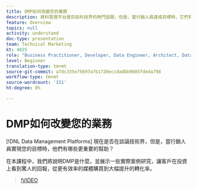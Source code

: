 ```yaml
---
title: DMP如何改變您的業務
description: 資料管理平台是目前科技界的熱門話題，但是，當行銷人員達成目標時，它們有哪些幫助，更重要的是，它們如何協助您？ 在本課程中，我們將說明DMP是什麼，並展示一些實際案例研究，讓客戶在投資上看到驚人的回報，從更有效率的媒體購買到大幅提升的轉化率。
feature: Overview
topics: null
activity: understand
doc-type: presentation
team: Technical Marketing
kt: 4025
role: "Business Practitioner, Developer, Data Engineer, Architect, Data Architect, Administrator, Leader"
level: Beginner
translation-type: tm+mt
source-git-commit: a7dc335e75697a7b1720eccdadbb9605fdeda798
workflow-type: tm+mt
source-wordcount: '151'
ht-degree: 0%

---
```



# DMP如何改變您的業務

[!DNL Data Management Platforms] 現在是否在談論技術界，但是，當行銷人員實現您的目標時，他們有哪些更重要的幫助？

在本課程中，我們將說明DMP是什麼，並展示一些實際案例研究，讓客戶在投資上看到驚人的回報，從更有效率的媒體購買到大幅提升的轉化率。

>[!VIDEO](https://video.tv.adobe.com/v/29770/?quality=12)
